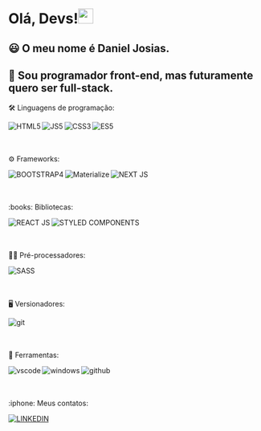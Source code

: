 # Olá, Devs!<img src="https://raw.githubusercontent.com/kaueMarques/kaueMarques/master/hi.gif" width="30" height="30">

## :smiley: O meu nome é **Daniel Josias**.

## :rocket: Sou programador **front-end**, mas futuramente quero ser **full-stack**.

<p> 🛠️ Linguagens de programação: </p>

<img align="left" src="https://img.shields.io/badge/HTML5-FF8C00?style=for-the-badge" alt="HTML5" />

<img align="left" src="https://img.shields.io/badge/JS5-FFD700?style=for-the-badge" alt="JS5" />

<img align="left" src="https://img.shields.io/badge/CSS3-1E90FF?style=for-the-badge" alt="CSS3" />

<img align="left" src="https://img.shields.io/badge/ES5-FFD700?style=for-the-badge" alt="ES5" />
<br>
<br>
<br>
<p> ⚙️ Frameworks: </p>
<img align="left" src="https://img.shields.io/badge/BOOTSTRAP4-6A5ACD?style=for-the-badge" alt="BOOTSTRAP4" />
<img align="left" src="https://img.shields.io/badge/Materialize-FA8072?style=for-the-badge" alt="Materialize" />
<img align="left" src="https://img.shields.io/badge/NEXT JS-c0c0c0?style=for-the-badge" alt="NEXT JS" />
<br>
<br>
<br/>
<p> :books: Bibliotecas: </p>
<img align="left" src="https://img.shields.io/badge/REACT JS-00BFFF?style=for-the-badge" alt="REACT JS" />
<img align="left" src="https://img.shields.io/badge/STYLED COMPONENTS-FF69B4?style=for-the-badge" alt="STYLED COMPONENTS" />
<br>
<br>
<br>
<p> 👨‍💻 Pré-processadores: </p>
<img align="left" src="https://img.shields.io/badge/SASS-DA70D6?style=for-the-badge" alt="SASS" />
<br>
<br>
<br>
<p> 🖥 Versionadores: </p>
 
 <img alt="git" align="left"  src="https://camo.githubusercontent.com/722b3eed436e9cf01107d48c5d91af4d26095f89de4252826aa3211e1d28559f/68747470733a2f2f696d672e736869656c64732e696f2f62616467652f2d4769742d4630353033323f266c6f676f3d676974266c6f676f436f6c6f723d464646464646">
<br>
<br>
<br>
<p> 🧰 Ferramentas: </p>
<img alt ="vscode" align="left" src="https://camo.githubusercontent.com/1bebed34ef8cba16143fcff8a76a2018ca09c8192400743068b4fcf52833597e/68747470733a2f2f696d672e736869656c64732e696f2f62616467652f2d5653436f64652d3030374143433f266c6f676f3d56697375616c25323053747564696f253230436f6465266c6f676f436f6c6f723d464646464646">

<img alt="windows" align="left" src="https://camo.githubusercontent.com/c99c5c1e2b0441d15f05924226ce0cfd7d9880960fd66b15469ee761ed8a6b7c/68747470733a2f2f696d672e736869656c64732e696f2f62616467652f2d57696e646f77732d3030373844363f266c6f676f3d57696e646f7773266c6f676f436f6c6f723d464646464646">

<img alt="github" align="left" src="https://camo.githubusercontent.com/59a8c5aa4b58bba625bbb5fa448866bbd9a24a0d261002db8ddc6ca9ca5a0ae2/68747470733a2f2f696d672e736869656c64732e696f2f62616467652f2d4769744875622d3138313731373f266c6f676f3d476974487562266c6f676f436f6c6f723d464646464646">
<br>
<br>
<br>
<p> :iphone: Meus contatos: </p>
<a alt="Linkedin" href="https://www.linkedin.com/in/daniel-josias-99482a208/"><img src="https://img.shields.io/badge/LINKEDIN-1E90FF?style=for-the-badge" alt="LINKEDIN" /></a>
